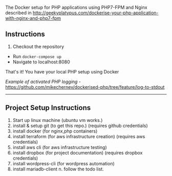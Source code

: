 The Docker setup for PHP applications using PHP7-FPM and Nginx described in http://geekyplatypus.com/dockerise-your-php-application-with-nginx-and-php7-fpm

## Instructions
1. Checkout the repository
* Run `docker-compose up`
* Navigate to localhost:8080

That's it! You have your local PHP setup using Docker

*Example of activated PHP logging* - https://github.com/mikechernev/dockerised-php/tree/feature/log-to-stdout

--------------------------------
## Project Setup Instructions
1. Start up linux machine (ubuntu vm works.)
2. install & setup git (to get this repo.) (requires github credentials)
3. install docker (for nginx,php containers)
4. install terraform (for aws infrastructure creation) (requires aws credentials)
5. install aws cli (for aws infrastructure testing)
6. install dropbox (for project documentation) (requires dropbox credentials)
7. install wordpress-cli (for wordpress automation)
8. install mariadb-client
n. follow the todo list. 
